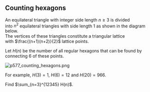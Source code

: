## Counting hexagons

An equilateral triangle with integer side length $n\ge 3$ is divided into $n^2$ equilateral triangles with side length $1$ as shown in the diagram below.  
The vertices of these triangles constitute a triangular lattice with $\frac{(n+1)(n+2)}{2}$ lattice points.

Let $H(n)$ be the number of all regular hexagons that can be found by connecting 6 of these points.

![p577_counting_hexagons.png](https://projecteuler.net/project/images/p577_counting_hexagons.png)

For example, $H(3)=1$, $H(6)=12$ and $H(20)=966$.

Find $\sum_{n=3}^{12345} H(n)$.
